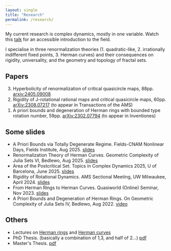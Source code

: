 ```yaml
---
layout: single
title: "Research"
permalink: /research/
---
```


My current research is complex dynamics, mostly in one variable. Watch this [talk](http://www.fields.utoronto.ca/talks/Story-1D-Holomorphic-Dynamics) for an accessible introduction to the field.   
   
I specialise in three renormalization theories (1. quadratic-like, 2. irrationally indifferent fixed points, 3. Herman curves) and their consequences on rigidity, universality, and the geometry and topology of fractal sets.
   
## Papers
<ol reversed>
  <li> Hyperbolicity of renormalization of critical quasicircle maps, 88pp. <a href="https://arxiv.org/abs/2405.09008">arxiv:2405.09008</a> </li>   
  <li> Rigidity of J-rotational rational maps and critical quasicircle maps, 60pp. <a href="https://arxiv.org/abs/2308.07217">arXiv:2308.07217</a> (to appear in Transactions of the AMS) </li>    
  <li> A priori bounds and degeneration of Herman rings with bounded type rotation number, 59pp. <a href="https://arxiv.org/abs/2302.07794">arXiv:2302.07794</a> (to appear in Inventiones) </li>   
</ol> 
   
## Some slides
  * A Priori Bounds via Totally Degenerate Regime. Fields-CNAM Nonlinear Days, Fields Institute, Aug 2025. [slides](/files/slides-25-08-toronto.pdf)   
  * Renormalization Theory of Herman Curves. Geometric Complexity of Julia Sets VI, Bedlewo, Aug 2025. [slides](/files/slides-25-08-bedlewo.pdf)   
  * Area of the Postcritical Set. Topics in Complex Dynamics 2025, U of Barcelona, June 2025. [slides](/files/slides-25-06-TCD.pdf)    
  * Rigidity of Rotational Dynamics. AMS Sectional Meeting, UW Milwaukee, April 2024. [slides](/files/slides-24-04-rigidity.pdf)    
  * From Herman Rings to Herman Curves. Quasiworld (Online) Seminar, Nov 2023. [slides](/files/slides-23-11-quasiworld.pdf)    
  * A Priori Bounds and Degeneration of Herman Rings. On Geometric Complexity of Julia Sets IV, Bedlewo, Aug 2022. [video](https://www.youtube.com/watch?v=c-gUa7KJucY)    
   
## Others
  * Lectures on [Herman rings](/files/slides-23-12-Herman-rings.pdf) and [Herman curves](/files/slides-23-12-Herman-curves.pdf)   
  * PhD Thesis. (basically a combination of 1,3, and half of 2...) [pdf](/files/PhD_Thesis.pdf)    
  * Master's Thesis. [pdf](/files/masters-thesis.pdf)   